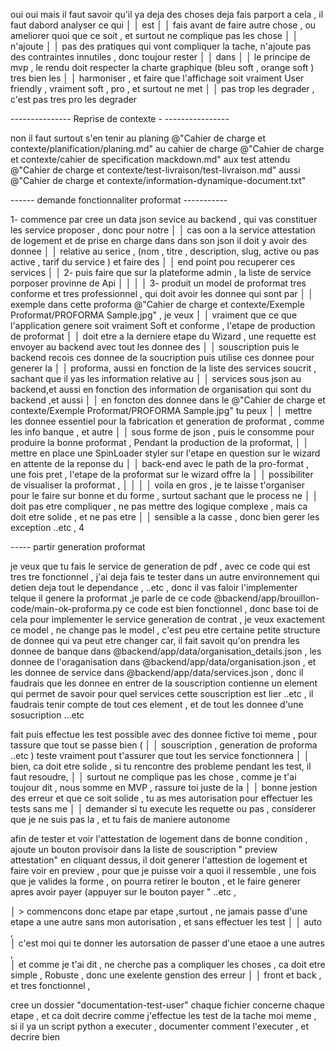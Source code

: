 oui oui mais il faut savoir qu'il ya deja des choses deja fais parport a cela , il faut dabord analyser ce qui    │
│   est                                                                                                               │
│     fais avant de faire autre chose , ou ameliorer quoi que ce soit , et surtout ne complique pas les chose         │
│   n'ajoute                                                                                                          │
│     pas des pratiques qui vont compliquer la tache, n'ajoute pas des contraintes innutiles  , donc toujour rester   │
│   dans                                                                                                              │
│     le principe de mvp , le rendu doit respecter la charte graphique (bleu soft , orange soft ) tres bien les       │
│     harmoniser , et faire que l'affichage soit vraiment User friendly , vraiment soft , pro , et surtout ne met     │
│   pas trop les degrader , c'est pas tres pro  les degrader   





--------------- Reprise de contexte - ----------------

non il faut surtout s'en tenir au planing @"Cahier de charge et contexte/planification/planing.md"   au cahier de 
  charge @"Cahier de charge et contexte/cahier de specification mackdown.md"   aux test attendu @"Cahier de charge et
   contexte/test-livraison/test-livraison.md"  aussi @"Cahier de charge et 
  contexte/information-dynamique-document.txt"







  ------ demande fonctionnaliter proformat -----------

  1- commence par cree un data json sevice au backend , qui vas constituer les service proposer , donc pour notre   │
│   cas oon a la service attestation de logement et de prise en charge dans dans son json il doit y avoir des donnee  │
│   relative au serice , (nom , titre , description, slug, active ou pas active , tarif du service ) et faire des     │
│   end point pou recuperer ces services                                                                              │
│   2- puis faire que sur la plateforme admin , la liste de service porposer provinne de Api                          │
│                                                                                                                     │
│   3- produit un model de proformat tres conforme et tres professionnel ,  qui doit avoir les donnee qui sont par    │
│   exemple dans cette proforma @"Cahier de charge et contexte/Exemple Proformat/PROFORMA Sample.jpg"   , je veux     │
│   vraiment que ce que l'application genere soit vraiment Soft et conforme , l'etape de production de proformat      │
│   doit etre a la derniere etape du Wizard , une requette est envoyer au backend avec tout les donnee des            │
│   souscription puis le backend recois ces donnee de la soucription puis utilise ces donnee pour generer la          │
│   proforma, aussi en fonction de la liste des services soucrit , sachant que il yas les information relative au     │
│   services sous json au backend,et aussi en fonction des information de organisation qui sont du backend ,et aussi  │
│   en foncton des donnee dans le @"Cahier de charge et contexte/Exemple Proformat/PROFORMA Sample.jpg"  tu peux      │
│   mettre les donnee essentiel pour la fabrication et generation de proformat , comme les info banque , et autre     │
│   sous forme de json , puis le consomme pour produire la bonne proformat ,  Pendant la production de la proformat,  │
│   mettre en place une SpinLoader styler sur l'etape en question sur le wizard en attente de la reponse du           │
│   back-end avec le path de la pro-format , une fois pret , l'etape de la proformat sur le wizard offre la           │
│   possibiliter de visualiser la proformat ,                                                                         │
│                                                                                                                     │
│   voila en gros , je te laisse t'organiser pour le faire sur bonne et du forme , surtout sachant que le process ne  │
│   doit pas etre compliquer , ne pas mettre des logique complexe , mais ca doit etre solide , et ne pas etre         │
│   sensible a la casse , donc bien gerer les exception ..etc ,       4







-----  partir generation proformat 

je veux que tu fais le service de generation de pdf , avec ce code qui est tres tre fonctionnel , j'ai deja fais te
   tester dans un autre environnement qui detien deja tout le dependance , ..etc , donc il vas faloir l'implementer 
  telque il genere la proformat ,je parle de ce code @backend/app/brouillon-code/main-ok-proforma.py  ce code est 
  bien fonctionnel , donc base toi de cela pour implementer le service generation de contrat , je veux exactement ce 
  model  , ne change pas le model , c'est peu etre certaine petite structure de donnee qui va peut etre changer  car,
   il fait savoit qu'on prendra les donnee de banque dans @backend/app/data/organisation_details.json , les donnee de
   l'oraganisation dans @backend/app/data/organisation.json , et les donnee de service dans 
  @backend/app/data/services.json  ,  donc il faudrais que les donnee en entrer de la souscription contienne un 
  element qui permet de savoir pour quel services  cette souscription est lier ..etc , il faudrais tenir compte de 
  tout ces element , et de tout les donnee d'une sosucription ...etc






  fait puis effectue les test possible avec des donnee fictive toi meme , pour tassure que tout se passe bien (     │
│   souscription , generation de proforma ..etc ) teste vraiment pout t'assurer que tout les service fonctionnera     │
│   bien, ca doit etre solide , si tu rencontre des probleme pendant les test, il faut resoudre,                      │
│   surtout ne complique pas les chose , comme je t'ai toujour dit , nous somme en MVP , rassure toi juste de la      │
│   bonne jestion des erreur et que ce soit solide , tu as mes autorisation pour effectuer les tests sans me          │
│   demander si tu execute les requette ou pas , considerer que je ne suis pas la , et tu fais de maniere autonome  









afin de tester et voir l'attestation de logement dans de bonne condition , ajoute un bouton provisoir dans la liste de souscription " 
  preview attestation" en cliquant dessus, il doit generer l'attestion de logement et faire voir en preview , pour que je puisse voir a quoi
   il ressemble , une  fois que je valides la forme , on pourra retirer le bouton , et le faire generer apres avoir payer (appuyer sur le 
  bouton payer " ..etc ,


















  │ > commencons donc etape par etape ,surtout , ne jamais passe d'une etape a une autre sans mon autorisation , et sans effectuer les test    │
│   auto ,                                             
│   c'est moi qui te donner les autorsation de passer d'une etaoe a une autres ,                                           
│   et comme je t'ai dit , ne cherche pas a compliquer les choses , ca doit etre simple , Robuste , donc une exelente genstion des erreur    │
│   front et back , et tres fonctionnel ,     





cree un dossier "documentation-test-user" chaque fichier concerne chaque etape , et ca doit decrire comme j'effectue les test de la tache 
  moi meme , si il ya un script python a executer , documenter comment l'executer , et decrire bien